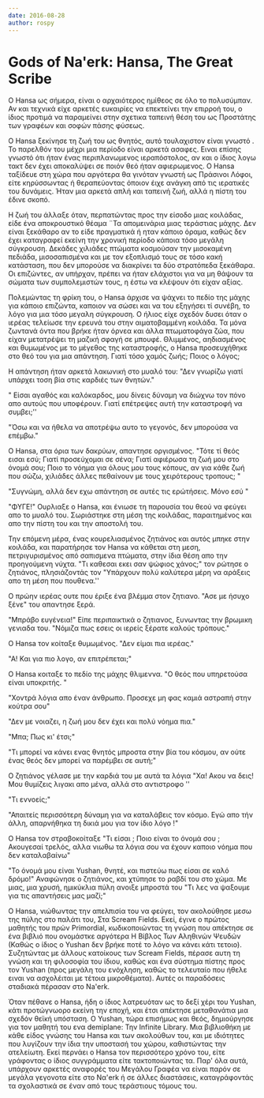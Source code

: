 ```yaml
---
date: 2016-08-28
author: rospy
---
```

# Gods of Na'erk: Hansa, The Great Scribe

Ο Hansa ως σήμερα, είναι ο αρχαιότερος ημίθεος σε όλο το πολυσύμπαν. Αν και
τεχνικά είχε αρκετές ευκαιρίες να επεκτείνει την επιρροή του, ο ίδιος προτιμά
να παραμείνει στην σχετικα ταπεινή θέση του ως Προστάτης των γραφέων και σοφών
πάσης φύσεως.



Ο Hansa ξεκίνησε τη ζωή του ως θνητός, αυτό τουλαχιστον είναι γνωστό . Το
παρελθόν του μέχρι μια περίοδο είναι αρκετά ασαφες. Ειναι επίσης γνωστό ότι
ήταν ένας περιπλανωμενος ιεραπόστολος, αν και ο ίδιος λογω τακτ δεν έχει
αποκαλύψει σε ποιόν θεό ήταν αφιερωμενος. Ο Hansa ταξίδευε στη χώρα που
αργότερα θα γινόταν γνωστή ως  Πράσινοι Λόφοι, είτε κηρύσσωντας ή θεραπεύοντας
όποιον έιχε ανάγκη από τις ιερατικές του δυνάμεις. Ήταν μια αρκετά απλή και
ταπεινή ζωή, αλλά η πίστη του έδινε σκοπό.



Η ζωή του άλλαξε όταν, περπατώντας προς την είσοδο μιας κοιλάδας, είδε ένα
αποκρουστικό θέαμα ¨Τα απομεινάρια  μιας τεράστιας μάχης. Δεν είναι ξεκάθαρο
αν το είδε πραγματικά ή ηταν κάποιο όραμα, καθώς δεν έχει καταγραφεί εκείνη
την χρονική περίοδο κάποια τόσο μεγάλη σύγκρουση. Δεκάδες χιλιάδες πτώματα
κοσμούσαν την μισοκαμένη πεδιάδα, μισοσαπισμένα και με τον εξοπλισμό τους σε
τόσο κακή κατάσταση, που δεν μπορούσε να διακρίνει τα δύο στρατόπεδα ξεκάθαρα.
Οι επιζώντες, αν υπήρχαν, πρέπει να ήταν ελάχιστοι για να μη θάψουν τα σώματα
των συμπολεμιστών τους, η έστω να κλέψουν ότι είχαν αξίας.



Πολεμώντας τη φρίκη του, ο Hansa άρχισε να ψάχνει το πεδίο της μάχης για
κάποιο επιζώντα, καποιον να σώσει και να του εξηγήσει τί συνέβη, το λόγο για
μια τόσο μεγαλη σύγκρουση. Ο ήλιος είχε σχεδόν δυσει όταν ο ιερέας τελείωσε
την ερευνά του στην αιματοβαμμένη κοιλάδα. Τα μόνα ζωντανά όντα που βρήκε ήταν
όρνεα και άλλα πτωματοφάγα ζώα, που είχαν μετατρέψει τη μαζική σφαγή σε
μπουφέ. Θλιμμένος, αηδιασμένος και θυμωμένος με το μέγεθος της καταστροφής, ο
Hansa προσευχήθηκε στο θεό του για μια απάντηση. Γιατί τόσο χαμός ζωής; Ποιος
ο λόγος;



Η απάντηση ήταν αρκετά λακωνική στο μυαλό του: "Δεν γνωρίζω γιατί υπάρχει τοση
βία στις καρδιές των θνητών."



" Είσαι αγαθός και καλόκαρδος, μου δίνεις δύναμη να διώχνω τον πόνο απο αυτούς
που υποφέρουν. Γιατί επέτρεψες  αυτή την καταστροφή να συμβει;''



"Όσω και να ήθελα να αποτρέψω αυτο το γεγονός, δεν μπορούσα να επέμβω."



Ο Hansa, στα όρια των δακρύων, απαντησε οργισμένος. "Τότε τί θεός εισαι εσύ;
Γιατί προσεύχομαι σε σένα; Γιατί αφιέρωσα τη ζωή μου στο όνομά σου; Ποιο το
νόημα για όλους μου τους κόπους, αν για κάθε ζωή που σώζω, χιλιάδες άλλες
πεθαίνουν με τους χειρότερους τροπους; "



"Συγνώμη, αλλά δεν εχω απάντηση σε αυτές τις ερώτήσεις. Μόνο εσύ "



"ΦΥΓΕ!" Ουρλιαξε ο Hansa, και ένιωσε τη παρουσία του θεού να φεύγει απο το
μυαλό του. Σωριάστηκε στη μέση της κοιλάδας, παραιτημένος και απο την πίστη
του και την αποστολή του.



Την επόμενη μέρα, ένας κουρελιασμένος ζητιάνος και αυτός μπηκε στην κοιλάδα,
και παρατήρησε τον Hansa να κάθεται στη μεση, πετριγυρισμένος από σαπισμενα
πτώματα, στην ίδια θέση απο την προηγούμενη νύχτα. "Τι καθεσαι εκει σαν ψώφιος
χάνος;" τον ρώτησε ο ζητιάνος, πλησιάζοντάς τον "Υπάρχουν πολύ καλύτερα μέρη
να αράξεις απο τη μέση που πουθενα.''



Ο πρώην ιερέας ουτε που έριξε ένα βλέμμα στον ζητιανο. "Ασε με ήσυχο ξένε" του
απαντησε ξερά.

"Μπράβο ευγένεια!" Είπε περιπαικτικά ο ζητιανος, ξυνωντας την βρωμικη γενιαδα
του. "Νόμιζα πως εσεις οι ιερείς ξέρατε καλούς τρόπους."

O Hansa τον κοίταξε θυμωμένος. "Δεν είμαι πια ιερέας."

"Α! Και για πιο λογο, αν επιτρέπεται;"

Ο Hansa κοιταξε το πεδίο της μάχης θλιμεννα. "Ο θεός που υπηρετούσα είναι
υποκριτής. "

"Χοντρά λόγια απο έναν άνθρωπο. Προσεχε μη φας καμιά αστραπή στην κούτρα σου"

"Δεν με νοιαζει, η ζωή μου δεν έχει και πολύ νόημα πια."

"Μπα; Πως κι' έτσι;"

"Τι μπορεί να κάνει ενας θνητός μπροστα στην βία του κόσμου, αν ούτε ένας θεός
δεν μπορεί να παρέμβει σε αυτή;"

Ο ζητιάνος γέλασε με την καρδιά του με αυτά τα λόγια "Χα! Ακου να δεις! Μου
θυμίζεις λιγακι απο μένα, αλλά στο αντιστροφο ''

"Τι εννοείς;"

"Απαιτείς περισσότερη δύναμη για να καταλάβεις τον κόσμο. Εγώ απο τήν άλλη,
απαρνήθηκα τη δικιά μου για τον ίδιο λόγο !"

O Hansa τον στραβοκοίταξε "Τι είσαι ; Ποιο είναι το όνομά σου ; Ακουγεσαί
τρελός, αλλα νιωθω τα λόγια σου να έχουν καποιο νόημα που δεν καταλαβαίνω"

"Το όνομά μου είναι Yushan, θνητέ, και πιστεύω πως είσαι σε καλό δρόμο!"
Αναφώνησε ο ζητιάνος, και χτύπησε το ραβδί του στο χώμα. Με μιας, μια χρυσή,
ημικύκλια πύλη ανοιξε μπροστά του "Τι λες να ψαξουμε για τις απαντήσεις μας
μαζί;"



Ο Hansa, νιώθωντας την απελπισία του να φεύγει, τον ακολούθησε μεσω της πύλης
στο παλάτι του, Στα Scream Fields. Εκεί, έγινε ο πρώτος μαθητής του πρών
Primordial, κωδικοποιώντας τη γνώση που απέκτησε σε ένα βιβλιό που ονομάστκε
αργότερα Η Βίβλος Των Αληθινών Ψευδών (Καθώς ο ίδιος ο Yushan δεν βρήκε ποτέ
το λόγο να κάνει κάτι τετοιο). Συζητώντας με άλλους κατοίκους των Scream
Fields, πέρασε αυτη τη γνώση και τη φιλοσοφία του ίδιου, καθώς και ένα σύστημα
πίστης προς τον Yushan (προς μεγάλη του ενόχληση, καθώς το τελευταίο που ήθελε
ειναι να ασχολέιται με τέτοια μικροθέματα). Αυτές οι παραδόσεις σταδιακά
πέρασαν στο Na'erk.



Όταν πέθανε ο Hansa, ήδη ο ίδιος λατρευόταν ως το δεξί χέρι του Yushan, κάτι
προτώγνωορο εκείνη την εποχή, και έτσι απέκτησε μεταθανάτια μια σχεδόν θεϊκή
υπόσταση. Ο Yushan, τώρα επισήμως και θεός, δημιούργησε για τον μαθητή του ενα
demiplane: Την Infinite Library. Μια βιβλιοθήκη με κάθε είδος γνώσης του Hansa
και των ακολούθων του, και με ιδιότητες που λυγίζουν την ίδια την υποστασή του
χώρου, καθιστώντας την ατελείωτη. Εκεί περνάει ο Hansa τον περισσότερο χρόνο
του, είτε γράφοντας ο ίδιος συγγράμματα είτε τακτοποιώντας τα. Παρ' όλα αυτά,
υπάρχουν αρκετές αναφορές του Μεγάλου Γραφέα να είναι παρόν σε μεγάλα γεγονοτα
είτε στο Να'erk ή σε άλλες διαστάσεις, καταγράφοντάς τα σχολαστικά σε έναν από
τους τεράστιους τόμους του.



